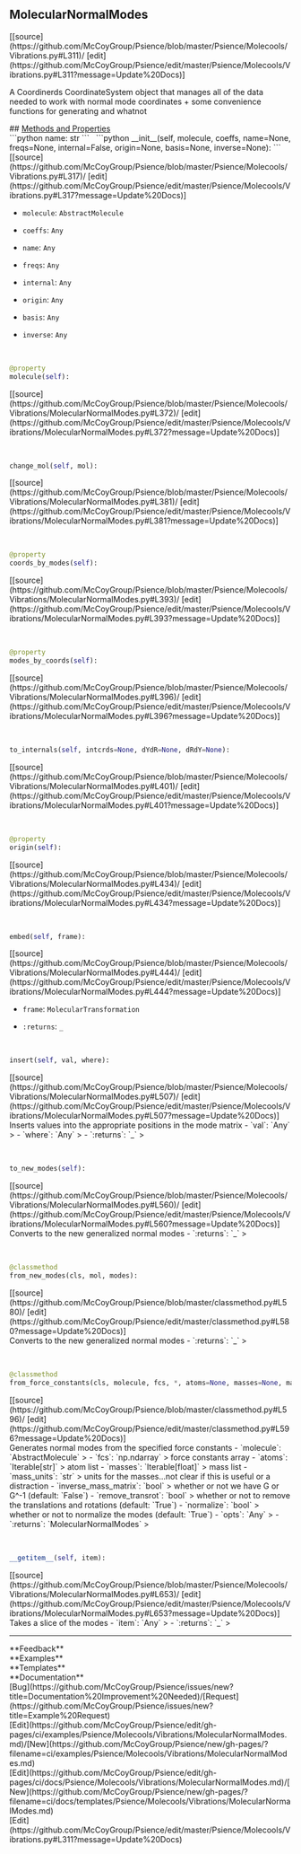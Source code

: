 ## <a id="Psience.Molecools.Vibrations.MolecularNormalModes">MolecularNormalModes</a> 

<div class="docs-source-link" markdown="1">
[[source](https://github.com/McCoyGroup/Psience/blob/master/Psience/Molecools/Vibrations.py#L311)/
[edit](https://github.com/McCoyGroup/Psience/edit/master/Psience/Molecools/Vibrations.py#L311?message=Update%20Docs)]
</div>

A Coordinerds CoordinateSystem object that manages all of the data needed to
work with normal mode coordinates + some convenience functions for generating and whatnot







<div class="collapsible-section">
 <div class="collapsible-section collapsible-section-header" markdown="1">
## <a class="collapse-link" data-toggle="collapse" href="#methods" markdown="1"> Methods and Properties</a> <a class="float-right" data-toggle="collapse" href="#methods"><i class="fa fa-chevron-down"></i></a>
 </div>
 <div class="collapsible-section collapsible-section-body collapse show" id="methods" markdown="1">
 ```python
name: str
```
<a id="Psience.Molecools.Vibrations.MolecularNormalModes.__init__" class="docs-object-method">&nbsp;</a> 
```python
__init__(self, molecule, coeffs, name=None, freqs=None, internal=False, origin=None, basis=None, inverse=None): 
```
<div class="docs-source-link" markdown="1">
[[source](https://github.com/McCoyGroup/Psience/blob/master/Psience/Molecools/Vibrations.py#L317)/
[edit](https://github.com/McCoyGroup/Psience/edit/master/Psience/Molecools/Vibrations.py#L317?message=Update%20Docs)]
</div>

  - `molecule`: `AbstractMolecule`
    > 
  - `coeffs`: `Any`
    > 
  - `name`: `Any`
    > 
  - `freqs`: `Any`
    > 
  - `internal`: `Any`
    > 
  - `origin`: `Any`
    > 
  - `basis`: `Any`
    > 
  - `inverse`: `Any`
    >


<a id="Psience.Molecools.Vibrations.MolecularNormalModes.molecule" class="docs-object-method">&nbsp;</a> 
```python
@property
molecule(self): 
```
<div class="docs-source-link" markdown="1">
[[source](https://github.com/McCoyGroup/Psience/blob/master/Psience/Molecools/Vibrations/MolecularNormalModes.py#L372)/
[edit](https://github.com/McCoyGroup/Psience/edit/master/Psience/Molecools/Vibrations/MolecularNormalModes.py#L372?message=Update%20Docs)]
</div>


<a id="Psience.Molecools.Vibrations.MolecularNormalModes.change_mol" class="docs-object-method">&nbsp;</a> 
```python
change_mol(self, mol): 
```
<div class="docs-source-link" markdown="1">
[[source](https://github.com/McCoyGroup/Psience/blob/master/Psience/Molecools/Vibrations/MolecularNormalModes.py#L381)/
[edit](https://github.com/McCoyGroup/Psience/edit/master/Psience/Molecools/Vibrations/MolecularNormalModes.py#L381?message=Update%20Docs)]
</div>


<a id="Psience.Molecools.Vibrations.MolecularNormalModes.coords_by_modes" class="docs-object-method">&nbsp;</a> 
```python
@property
coords_by_modes(self): 
```
<div class="docs-source-link" markdown="1">
[[source](https://github.com/McCoyGroup/Psience/blob/master/Psience/Molecools/Vibrations/MolecularNormalModes.py#L393)/
[edit](https://github.com/McCoyGroup/Psience/edit/master/Psience/Molecools/Vibrations/MolecularNormalModes.py#L393?message=Update%20Docs)]
</div>


<a id="Psience.Molecools.Vibrations.MolecularNormalModes.modes_by_coords" class="docs-object-method">&nbsp;</a> 
```python
@property
modes_by_coords(self): 
```
<div class="docs-source-link" markdown="1">
[[source](https://github.com/McCoyGroup/Psience/blob/master/Psience/Molecools/Vibrations/MolecularNormalModes.py#L396)/
[edit](https://github.com/McCoyGroup/Psience/edit/master/Psience/Molecools/Vibrations/MolecularNormalModes.py#L396?message=Update%20Docs)]
</div>


<a id="Psience.Molecools.Vibrations.MolecularNormalModes.to_internals" class="docs-object-method">&nbsp;</a> 
```python
to_internals(self, intcrds=None, dYdR=None, dRdY=None): 
```
<div class="docs-source-link" markdown="1">
[[source](https://github.com/McCoyGroup/Psience/blob/master/Psience/Molecools/Vibrations/MolecularNormalModes.py#L401)/
[edit](https://github.com/McCoyGroup/Psience/edit/master/Psience/Molecools/Vibrations/MolecularNormalModes.py#L401?message=Update%20Docs)]
</div>


<a id="Psience.Molecools.Vibrations.MolecularNormalModes.origin" class="docs-object-method">&nbsp;</a> 
```python
@property
origin(self): 
```
<div class="docs-source-link" markdown="1">
[[source](https://github.com/McCoyGroup/Psience/blob/master/Psience/Molecools/Vibrations/MolecularNormalModes.py#L434)/
[edit](https://github.com/McCoyGroup/Psience/edit/master/Psience/Molecools/Vibrations/MolecularNormalModes.py#L434?message=Update%20Docs)]
</div>


<a id="Psience.Molecools.Vibrations.MolecularNormalModes.embed" class="docs-object-method">&nbsp;</a> 
```python
embed(self, frame): 
```
<div class="docs-source-link" markdown="1">
[[source](https://github.com/McCoyGroup/Psience/blob/master/Psience/Molecools/Vibrations/MolecularNormalModes.py#L444)/
[edit](https://github.com/McCoyGroup/Psience/edit/master/Psience/Molecools/Vibrations/MolecularNormalModes.py#L444?message=Update%20Docs)]
</div>

  - `frame`: `MolecularTransformation`
    > 
  - `:returns`: `_`
    >


<a id="Psience.Molecools.Vibrations.MolecularNormalModes.insert" class="docs-object-method">&nbsp;</a> 
```python
insert(self, val, where): 
```
<div class="docs-source-link" markdown="1">
[[source](https://github.com/McCoyGroup/Psience/blob/master/Psience/Molecools/Vibrations/MolecularNormalModes.py#L507)/
[edit](https://github.com/McCoyGroup/Psience/edit/master/Psience/Molecools/Vibrations/MolecularNormalModes.py#L507?message=Update%20Docs)]
</div>
Inserts values into the appropriate positions in the mode matrix
  - `val`: `Any`
    > 
  - `where`: `Any`
    > 
  - `:returns`: `_`
    >


<a id="Psience.Molecools.Vibrations.MolecularNormalModes.to_new_modes" class="docs-object-method">&nbsp;</a> 
```python
to_new_modes(self): 
```
<div class="docs-source-link" markdown="1">
[[source](https://github.com/McCoyGroup/Psience/blob/master/Psience/Molecools/Vibrations/MolecularNormalModes.py#L560)/
[edit](https://github.com/McCoyGroup/Psience/edit/master/Psience/Molecools/Vibrations/MolecularNormalModes.py#L560?message=Update%20Docs)]
</div>
Converts to the new generalized normal modes
  - `:returns`: `_`
    >


<a id="Psience.Molecools.Vibrations.MolecularNormalModes.from_new_modes" class="docs-object-method">&nbsp;</a> 
```python
@classmethod
from_new_modes(cls, mol, modes): 
```
<div class="docs-source-link" markdown="1">
[[source](https://github.com/McCoyGroup/Psience/blob/master/classmethod.py#L580)/
[edit](https://github.com/McCoyGroup/Psience/edit/master/classmethod.py#L580?message=Update%20Docs)]
</div>
Converts to the new generalized normal modes
  - `:returns`: `_`
    >


<a id="Psience.Molecools.Vibrations.MolecularNormalModes.from_force_constants" class="docs-object-method">&nbsp;</a> 
```python
@classmethod
from_force_constants(cls, molecule, fcs, *, atoms=None, masses=None, mass_units='AtomicMassUnits', inverse_mass_matrix=False, remove_transrot=True, dimensionless=False, mass_weighted=False, normalize=False, **opts): 
```
<div class="docs-source-link" markdown="1">
[[source](https://github.com/McCoyGroup/Psience/blob/master/classmethod.py#L596)/
[edit](https://github.com/McCoyGroup/Psience/edit/master/classmethod.py#L596?message=Update%20Docs)]
</div>
Generates normal modes from the specified force constants
  - `molecule`: `AbstractMolecule`
    > 
  - `fcs`: `np.ndarray`
    > force constants array
  - `atoms`: `Iterable[str]`
    > atom list
  - `masses`: `Iterable[float]`
    > mass list
  - `mass_units`: `str`
    > units for the masses...not clear if this is useful or a distraction
  - `inverse_mass_matrix`: `bool`
    > whether or not we have G or G^-1 (default: `False`)
  - `remove_transrot`: `bool`
    > whether or not to remove the translations and rotations (default: `True`)
  - `normalize`: `bool`
    > whether or not to normalize the modes (default: `True`)
  - `opts`: `Any`
    > 
  - `:returns`: `MolecularNormalModes`
    >


<a id="Psience.Molecools.Vibrations.MolecularNormalModes.__getitem__" class="docs-object-method">&nbsp;</a> 
```python
__getitem__(self, item): 
```
<div class="docs-source-link" markdown="1">
[[source](https://github.com/McCoyGroup/Psience/blob/master/Psience/Molecools/Vibrations/MolecularNormalModes.py#L653)/
[edit](https://github.com/McCoyGroup/Psience/edit/master/Psience/Molecools/Vibrations/MolecularNormalModes.py#L653?message=Update%20Docs)]
</div>
Takes a slice of the modes
  - `item`: `Any`
    > 
  - `:returns`: `_`
    >
 </div>
</div>












---


<div markdown="1" class="text-secondary">
<div class="container">
  <div class="row">
   <div class="col" markdown="1">
**Feedback**   
</div>
   <div class="col" markdown="1">
**Examples**   
</div>
   <div class="col" markdown="1">
**Templates**   
</div>
   <div class="col" markdown="1">
**Documentation**   
</div>
   <div class="col" markdown="1">
   
</div>
   <div class="col" markdown="1">
   
</div>
   <div class="col" markdown="1">
   
</div>
</div>
  <div class="row">
   <div class="col" markdown="1">
[Bug](https://github.com/McCoyGroup/Psience/issues/new?title=Documentation%20Improvement%20Needed)/[Request](https://github.com/McCoyGroup/Psience/issues/new?title=Example%20Request)   
</div>
   <div class="col" markdown="1">
[Edit](https://github.com/McCoyGroup/Psience/edit/gh-pages/ci/examples/Psience/Molecools/Vibrations/MolecularNormalModes.md)/[New](https://github.com/McCoyGroup/Psience/new/gh-pages/?filename=ci/examples/Psience/Molecools/Vibrations/MolecularNormalModes.md)   
</div>
   <div class="col" markdown="1">
[Edit](https://github.com/McCoyGroup/Psience/edit/gh-pages/ci/docs/Psience/Molecools/Vibrations/MolecularNormalModes.md)/[New](https://github.com/McCoyGroup/Psience/new/gh-pages/?filename=ci/docs/templates/Psience/Molecools/Vibrations/MolecularNormalModes.md)   
</div>
   <div class="col" markdown="1">
[Edit](https://github.com/McCoyGroup/Psience/edit/master/Psience/Molecools/Vibrations.py#L311?message=Update%20Docs)   
</div>
   <div class="col" markdown="1">
   
</div>
   <div class="col" markdown="1">
   
</div>
   <div class="col" markdown="1">
   
</div>
</div>
</div>
</div>